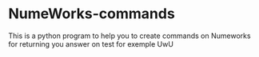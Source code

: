 # NumeWorks-commands
This is a python program to help you to create commands on Numeworks for returning you answer on test for exemple UwU
